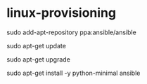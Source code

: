 # linux-provisioning

sudo add-apt-repository ppa:ansible/ansible

sudo apt-get update

sudo apt-get upgrade

sudo apt-get install -y python-minimal ansible

